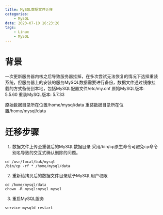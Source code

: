 ```yaml
---
title: MySQL数据文件迁移
categories:
	- MySQL
date: 2023-07-10 16:23:20
tags: 
	- Linux
	- MySQL
---
```

<!-- toc -->

# <span id="inline-blue">背景</span>
一次更新服务器内核之后导致服务器挂掉，在多次尝试无法恢复的情况下选择重装系统，但服务器上的安装的服务MySQL数据需要进行备份，数据文件通过镜像挂载的方式备份到本地，包括MySQL配置文件/etc/my.cnf
原始MySQL版本: 5.5.60
重装MySQL版本: 5.7.33

原始数据目录所在位置/home/mysql/data
重装数据目录所在位置/home/mysql/data
# <span id="inline-blue">迁移步骤</span>
1. 数据文件上传至重装后的MySQL数据目录
采用/bin/cp原生命令可避免cp命令别名导致的交互式确认删除的问题。
```shell
cd /usr/local/bak/mysql
/bin/cp -rf * /home/mysql/data
```

2. 重新给拷贝后的数据文件目录赋予MySQL用户权限
```shell
cd /home/mysql/data
chown -R mysql:mysql mysql
```

3. 重启MySQL服务
```shell
service mysqld restart
```
 
